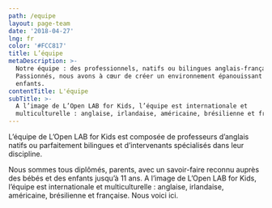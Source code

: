 ```yaml
---
path: /equipe
layout: page-team
date: '2018-04-27'
lng: fr
color: '#FCC817'
title: L’équipe
metaDescription: >-
  Notre équipe : des professionnels, natifs ou bilingues anglais-français.
  Passionnés, nous avons à cœur de créer un environnement épanouissant pour les
  enfants.
contentTitle: L'équipe
subTitle: >-
  A l’image de L’Open LAB for Kids, l’équipe est internationale et
  multiculturelle : anglaise, irlandaise, américaine, brésilienne et française.
---
```

L’équipe de L’Open LAB for Kids est composée de professeurs d’anglais natifs ou parfaitement bilingues et d’intervenants spécialisés dans leur discipline. 

Nous sommes tous diplômés, parents, avec un savoir-faire reconnu auprès des bébés et des enfants jusqu’à 11 ans. A l’image de L’Open LAB for Kids, l’équipe est internationale et multiculturelle : anglaise, irlandaise, américaine, brésilienne et française. Nous voici ici.

